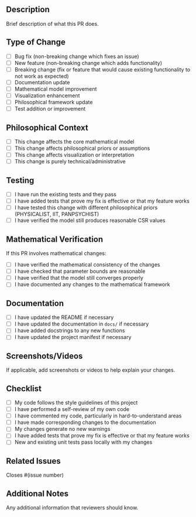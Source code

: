 ## Description

Brief description of what this PR does.

## Type of Change

- [ ] Bug fix (non-breaking change which fixes an issue)
- [ ] New feature (non-breaking change which adds functionality)
- [ ] Breaking change (fix or feature that would cause existing functionality to not work as expected)
- [ ] Documentation update
- [ ] Mathematical model improvement
- [ ] Visualization enhancement
- [ ] Philosophical framework update
- [ ] Test addition or improvement

## Philosophical Context

- [ ] This change affects the core mathematical model
- [ ] This change affects philosophical priors or assumptions
- [ ] This change affects visualization or interpretation
- [ ] This change is purely technical/administrative

## Testing

- [ ] I have run the existing tests and they pass
- [ ] I have added tests that prove my fix is effective or that my feature works
- [ ] I have tested this change with different philosophical priors (PHYSICALIST, IIT, PANPSYCHIST)
- [ ] I have verified the model still produces reasonable CSR values

## Mathematical Verification

If this PR involves mathematical changes:

- [ ] I have verified the mathematical consistency of the changes
- [ ] I have checked that parameter bounds are reasonable
- [ ] I have verified that the model still converges properly
- [ ] I have documented any changes to the mathematical framework

## Documentation

- [ ] I have updated the README if necessary
- [ ] I have updated the documentation in `docs/` if necessary
- [ ] I have added docstrings to any new functions
- [ ] I have updated the project manifest if necessary

## Screenshots/Videos

If applicable, add screenshots or videos to help explain your changes.

## Checklist

- [ ] My code follows the style guidelines of this project
- [ ] I have performed a self-review of my own code
- [ ] I have commented my code, particularly in hard-to-understand areas
- [ ] I have made corresponding changes to the documentation
- [ ] My changes generate no new warnings
- [ ] I have added tests that prove my fix is effective or that my feature works
- [ ] New and existing unit tests pass locally with my changes

## Related Issues

Closes #(issue number)

## Additional Notes

Any additional information that reviewers should know.
